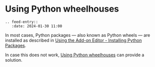 # Using Python wheelhouses

```{eval-rst}
.. feed-entry::
   :date: 2024-01-30 11:00
```

In most cases, Python packages &mdash; also known as Python wheels &mdash; are installed as described in <a href="../howtos/using_add_on_editor/using_add_on_editor.html#installing-python-packages">Using the Add-on Editor - Installing Python Packages</a>.

In case this does not work, [Using Python wheelhouses](../howtos/using_wheelhouses/using_wheelhouses.md) can provide a solution.